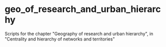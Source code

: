 # geo_of_research_and_urban_hierarchy
 Scripts for the chapter "Geography of research and urban hierarchy", in "Centrality and hierarchy of networks and territories"
